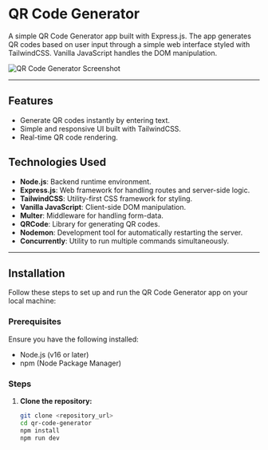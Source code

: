 # QR Code Generator

A simple QR Code Generator app built with Express.js. The app generates QR codes based on user input through a simple web interface styled with TailwindCSS. Vanilla JavaScript handles the DOM manipulation.

![QR Code Generator Screenshot](https://github.com/user-attachments/assets/9a827946-f551-4098-952e-47fb77d6f6cc)

---

## Features
- Generate QR codes instantly by entering text.
- Simple and responsive UI built with TailwindCSS.
- Real-time QR code rendering.

## Technologies Used
- **Node.js**: Backend runtime environment.
- **Express.js**: Web framework for handling routes and server-side logic.
- **TailwindCSS**: Utility-first CSS framework for styling.
- **Vanilla JavaScript**: Client-side DOM manipulation.
- **Multer**: Middleware for handling form-data.
- **QRCode**: Library for generating QR codes.
- **Nodemon**: Development tool for automatically restarting the server.
- **Concurrently**: Utility to run multiple commands simultaneously.

---

## Installation

Follow these steps to set up and run the QR Code Generator app on your local machine:

### Prerequisites
Ensure you have the following installed:
- Node.js (v16 or later)
- npm (Node Package Manager)

### Steps
1. **Clone the repository:**
   ```bash
   git clone <repository_url>
   cd qr-code-generator
   npm install
   npm run dev
```


